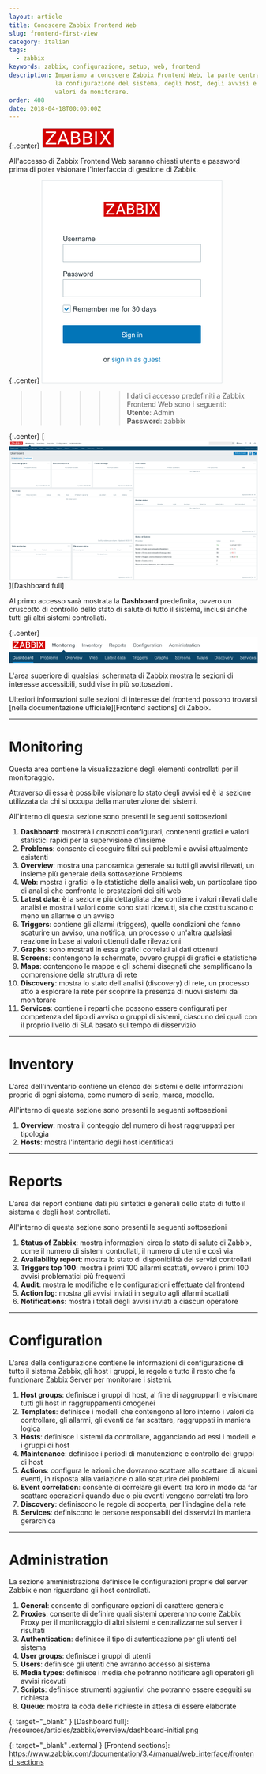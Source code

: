 ```yaml
---
layout: article
title: Conoscere Zabbix Frontend Web
slug: frontend-first-view
category: italian
tags:
  - zabbix
keywords: zabbix, configurazione, setup, web, frontend
description: Impariamo a conoscere Zabbix Frontend Web, la parte centrale per
             la configurazione del sistema, degli host, degli avvisi e dei
             valori da monitorare.
order: 408
date: 2018-04-18T00:00:00Z
---
```


{:.center}
![Zabbix logo](/resources/articles/zabbix/logo.png)

All'accesso di Zabbix Frontend Web saranno chiesti utente e password prima di
poter visionare l'interfaccia di gestione di Zabbix.

{:.center}
![Zabbix login](/resources/articles/zabbix/login.png)

>>>>>> I dati di accesso predefiniti a Zabbix Frontend Web sono i seguenti:  
**Utente**: Admin  
**Password**: zabbix

{:.center}
[![Dashboard](/resources/articles/zabbix/overview/dashboard-initial-thumb.png)][Dashboard full]

Al primo accesso sarà mostrata la **Dashboard** predefinita, ovvero un cruscotto
di controllo dello stato di salute di tutto il sistema, inclusi anche tutti gli
altri sistemi controllati.

{:.center}
![Sections](/resources/articles/zabbix/overview/sections.png)

L'area superiore di qualsiasi schermata di Zabbix mostra le sezioni di interesse
accessibili, suddivise in più sottosezioni.

Ulteriori informazioni sulle sezioni di interesse del frontend possono trovarsi
[nella documentazione ufficiale][Frontend sections] di Zabbix.

----
# Monitoring

Questa area contiene la visualizzazione degli elementi controllati per il
monitoraggio.

Attraverso di essa è possibile visionare lo stato degli avvisi ed è la sezione
utilizzata da chi si occupa della manutenzione dei sistemi.

All'interno di questa sezione sono presenti le seguenti sottosezioni

1. **Dashboard**: mostrerà i cruscotti configurati, contenenti grafici e valori
   statistici rapidi per la supervisione d'insieme
1. **Problems**: consente di eseguire filtri sui problemi e avvisi attualmente
   esistenti
1. **Overview**: mostra una panoramica generale su tutti gli avvisi rilevati,
   un insieme più generale della sottosezione Problems
1. **Web**: mostra i grafici e le statistiche delle analisi web, un particolare
   tipo di analisi che confronta le prestazioni dei siti web
1. **Latest data**: è la sezione più dettagliata che contiene i valori rilevati
   dalle analisi e mostra i valori come sono stati ricevuti, sia che costituiscano
   o meno un allarme o un avviso
1. **Triggers**: contiene gli allarmi (triggers), quelle condizioni che fanno
   scaturire un avviso, una notifica, un processo o un'altra qualsiasi reazione
   in base ai valori ottenuti dalle rilevazioni
1. **Graphs**: sono mostrati in essa grafici correlati ai dati ottenuti
1. **Screens**: contengono le schermate, ovvero gruppi di grafici e statistiche
1. **Maps**: contengono le mappe e gli schemi disegnati che semplificano la
   comprensione della struttura di rete
1. **Discovery**: mostra lo stato dell'analisi (discovery) di rete, un processo
   atto a esplorare la rete per scoprire la presenza di nuovi sistemi da
   monitorare
1. **Services**: contiene i reparti che possono essere configurati per competenza
   del tipo di avviso o gruppi di sistemi, ciascuno dei quali con il proprio
   livello di SLA basato sul tempo di disservizio

----
# Inventory

L'area dell'inventario contiene un elenco dei sistemi e delle informazioni
proprie di ogni sistema, come numero di serie, marca, modello.

All'interno di questa sezione sono presenti le seguenti sottosezioni

1. **Overview**: mostra il conteggio del numero di host raggruppati per tipologia
1. **Hosts**: mostra l'intentario degli host identificati

----
# Reports

L'area dei report contiene dati più sintetici e generali dello stato di tutto
il sistema e degli host controllati.

All'interno di questa sezione sono presenti le seguenti sottosezioni

1. **Status of Zabbix**: mostra informazioni circa lo stato di salute di Zabbix,
   come il numero di sistemi controllati, il numero di utenti e così via
1. **Availability report**: mostra lo stato di disponibilità dei servizi
   controllati
1. **Triggers top 100**: mostra i primi 100 allarmi scattati, ovvero i primi 100
   avvisi problematici più frequenti
1. **Audit**: mostra le modifiche e le configurazioni effettuate dal frontend
1. **Action log**: mostra gli avvisi inviati in seguito agli allarmi scattati
1. **Notifications**: mostra i totali degli avvisi inviati a ciascun operatore

----
# Configuration

L'area della configurazione contiene le informazioni di configurazione di tutto
il sistema Zabbix, gli host i gruppi, le regole e tutto il resto che fa funzionare
Zabbix Server per monitorare i sistemi.

1. **Host groups**: definisce i gruppi di host, al fine di raggrupparli e
   visionare tutti gli host in raggruppamenti omogenei
1. **Templates**: definisce i modelli che contengono al loro interno i valori
   da controllare, gli allarmi, gli eventi da far scattare, raggruppati in
   maniera logica
1. **Hosts**: definisce i sistemi da controllare, agganciando ad essi i modelli
   e i gruppi di host
1. **Maintenance**: definisce i periodi di manutenzione e controllo dei gruppi
   di host
1. **Actions**: configura le azioni che dovranno scattare allo scattare di
   alcuni eventi, in risposta alla variazione o allo scaturire dei problemi
1. **Event correlation**: consente di correlare gli eventi tra loro in modo da
   far scattare operazioni quando due o più eventi vengono correlati tra loro
1. **Discovery**: definiscono le regole di scoperta, per l'indagine della rete
1. **Services**: definiscono le persone responsabili dei disservizi in maniera
   gerarchica

----
# Administration

La sezione amministrazione definisce le configurazioni proprie del server Zabbix
e non riguardano gli host controllati.

1. **General**: consente di configurare opzioni di carattere generale
1. **Proxies**: consente di definire quali sistemi opereranno come Zabbix Proxy
   per il monitoraggio di altri sistemi e centralizzarne sul server i risultati
1. **Authentication**: definisce il tipo di autenticazione per gli utenti del
   sistema
1. **User groups**: definisce i gruppi di utenti
1. **Users**: definisce gli utenti che avranno accesso al sistema
1. **Media types**: definisce i media che potranno notificare agli operatori gli
   avvisi ricevuti
1. **Scripts**: definisce strumenti aggiuntivi che potranno essere eseguiti su
   richiesta
1. **Queue**: mostra la coda delle richieste in attesa di essere elaborate


{: target="_blank" }
[Dashboard full]: /resources/articles/zabbix/overview/dashboard-initial.png

{: target="_blank" .external }
[Frontend sections]: https://www.zabbix.com/documentation/3.4/manual/web_interface/frontend_sections
